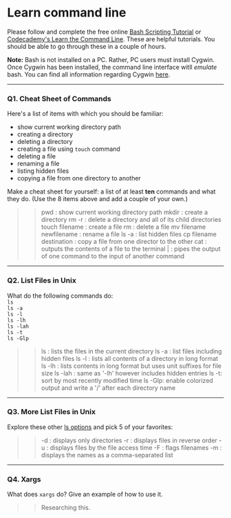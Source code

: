 # Learn command line

Please follow and complete the free online [Bash Scripting Tutorial](https://ryanstutorials.net/bash-scripting-tutorial/) or [Codecademy's Learn the Command Line](https://www.codecademy.com/learn/learn-the-command-line). These are helpful tutorials. You should be able to go through these in a couple of hours.

**Note:** Bash is not installed on a PC. Rather, PC users must install Cygwin. Once Cygwin has been installed, the command line interface witll _emulate_ bash. You can find all information regarding Cygwin [here](https://www.cygwin.com/).

---

### Q1.  Cheat Sheet of Commands  

Here's a list of items with which you should be familiar:  
* show current working directory path
* creating a directory
* deleting a directory
* creating a file using `touch` command
* deleting a file
* renaming a file
* listing hidden files
* copying a file from one directory to another

Make a cheat sheet for yourself: a list of at least **ten** commands and what they do.  (Use the 8 items above and add a couple of your own.)  

>> pwd : show current working directory path
>> mkdir : create a directory
>> rm -r : delete a directory and all of its child directories
>> touch filename : create a file
>> rm : delete a file
>> mv filename newfilename : rename a file
>> ls -a : list hidden files
>> cp filename destination : copy a file from one director to the other
>> cat : outputs the contents of a file to the terminal
>> | : pipes the output of one command to the input of another command

---

### Q2.  List Files in Unix   

What do the following commands do:  
`ls`  
`ls -a`  
`ls -l`  
`ls -lh`  
`ls -lah`  
`ls -t`  
`ls -Glp`  

> > ls : lists the files in the current directory
    ls -a : list files including hidden files
    ls -l : lists all contents of a directory in long format
    ls -lh : lists contents in long format but uses unit suffixes for file size
    ls -lah : same as '-lh' however includes hidden entries
    ls -t: sort by most recently modified time
    ls -Glp: enable colorized output and write a '/' after each directory name

---

### Q3.  More List Files in Unix  

Explore these other [ls options](http://www.techonthenet.com/unix/basic/ls.php) and pick 5 of your favorites:

> > -d : displays only directories
    -r : displays files in reverse order
    -u : displays files by the file access time
    -F : flags filenames
    -m : displays the names as a comma-separated list

---

### Q4.  Xargs   

What does `xargs` do? Give an example of how to use it.

> > Researching this.

 


